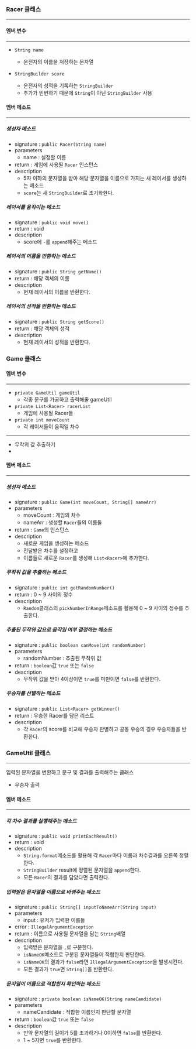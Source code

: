 ### Racer 클래스 

---
#### 멤버 변수

---
- `String name`
  - 운전자의 이름을 저장하는 문자열

- `StringBuilder score`
  - 운전자의 성적을 기록하는 `StringBuilder`
  - 추가가 빈번하기 때문에 `String`이 아닌 `StringBuilder` 사용

#### 멤버 메소드

---
##### 생성자 메소드
- signature : `public Racer(String name)`
- parameters
  - name : 설정할 이름
- return : 게임에 사용될 `Racer` 인스턴스
- description
  - 5자 이하의 문자열을 받아 해당 문자열을 이름으로 가지는 새 레이서를 생성하는 메소드
  - `score`는 새 `StringBuilder`로 초기화한다.

##### 레이서를 움직이는 메소드
- signature : `public void move()`
- return : void
- description 
  - score에 `-`를 `append`해주는 메소드

##### 레이서의 이름을 반환하는 메소드
- signature : `public String getName()`
- return : 해당 객체의 이름
- description
  - 현재 레이서의 이름을 반환한다.

##### 레이서의 성적을 반환하는 메소드
- signature : `public String getScore()`
- return : 해당 객체의 성적
- description
  - 현재 레이서의 성적을 반환한다.

### Game 클래스

#### 멤버 변수

---
- `private GameUtil gameUtil`
  - 각종 문구를 가공하고 출력해줄 gameUtil
- `private List<Racer> racerList`
  - 게임에 사용될 Racer들
- `private int moveCount`
  - 각 레이서들이 움직일 차수
---
- 무작위 값 추출하기
- 
#### 멤버 메소드

---

##### 생성자 메소드
- signature : `public Game(int moveCount, String[] nameArr)`
- parameters
  - moveCount : 게임의 차수
  - nameArr : 생성할 `Racer`들의 이름들
- return : `Game`의 인스턴스
- description
  - 새로운 게임을 생성하는 메소드
  - 전달받은 차수를 설정하고
  - 이름들로 새로운 `Racer`를 생성해 `List<Racer>`에 추가한다.

##### 무작위 값을 추출하는 메소드
- signature : `public int getRandomNumber()`
- return : 0 ~ 9 사이의 정수
- description
  - `Random`클래스의 `pickNumberInRange`메소드를 활용해 0 ~ 9 사이의 정수를 추출한다.

##### 추출된 무작위 값으로 움직임 여부 결정하는 메소드
- signature : `public boolean canMove(int randomNumber)`
- parameters
  - randomNumber : 추출된 무작위 값
- return : `boolean`값 `true` 또는 `false`
- description
  - 무작위 값을 받아 4이상이면 `true`를 미만이면 `false`를 반환한다.


##### 우승자를 선별하는 메소드
- signature : `public List<Racer> getWinner()`
- return : 우승한 Racer를 담은 리스트
- description
  - 각 `Racer`의 score를 비교해 우승자 판별하고 공동 우승의 경우 우승자들을 반환한다.

### GameUtil 클래스

---
입력된 문자열을 변환하고 문구 및 결과를 출력해주는 클래스
- 우승자 출력

#### 멤버 메소드

---

##### 각 차수 결과를 실행해주는 메소드
- signature : `public void printEachResult()`
- return : void
- description
  - `String.format`메소드를 활용해 각 `Racer`마다 이름과 차수결과를 오른쪽 정렬한다.
  - `StringBuilder` result에 정렬된 문자열을 `append`한다.
  - 모든 `Racer`의 결과를 담았다면 출력한다.

##### 입력받은 문자열을 이름으로 바꿔주는 메소드
- signature : `public String[] inputToNameArr(String input)`
- parameters
  - input : 유저가 입력한 이름들
- error : `IllegalArgumentException`
- return : 이름으로 사용될 문자열을 담는 `String`배열
- description
  - 입력받은 문자열을 `,`로 구분한다.
  - `isNameOK`메소드로 구분된 문자열들이 적합한지 판단한다.
  - `isNameOK`의 결과가 `false`라면 `IllegalArgumentException`을 발생시킨다.
  - 모든 결과가 `true`면 `String[]`을 반환한다.

##### 문자열이 이름으로 적합한지 확인하는 메소드
- signature : `private boolean isNameOK(String nameCandidate)`
- parameters
  - nameCandidate : 적합한 이름인지 판단할 문자열
- return : `boolean`값 `true` 또는 `false`
- description
  - 만약 문자열의 길이가 5를 초과하거나 0이하면 `false`를 반환한다.
  - 1 ~ 5자면 `true`를 반환한다.